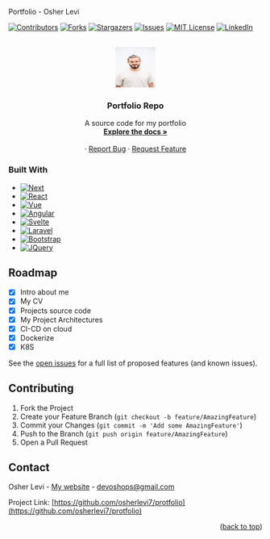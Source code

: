 <!-- Improved compatibility of back to top link: See: https://github.com/othneildrew/Best-README-Template/pull/73 -->
<a name="readme-top">Portfolio - Osher Levi</a>
<!--
*** Thanks for checking out the Best-README-Template. If you have a suggestion
*** that would make this better, please fork the repo and create a pull request
*** or simply open an issue with the tag "enhancement".
*** Don't forget to give the project a star!
*** Thanks again! Now go create something AMAZING! :D
-->



<!-- PROJECT SHIELDS -->
<!--
*** I'm using markdown "reference style" links for readability.
*** Reference links are enclosed in brackets [ ] instead of parentheses ( ).
*** See the bottom of this document for the declaration of the reference variables
*** for contributors-url, forks-url, etc. This is an optional, concise syntax you may use.
*** https://www.markdownguide.org/basic-syntax/#reference-style-links
-->
[![Contributors][contributors-shield]][contributors-url]
[![Forks][forks-shield]](https://github.com/osherlevi7/portfolio/fork)
[![Stargazers][stars-shield]][stars-url]
[![Issues][issues-shield]](https://github.com/osherlevi7/portfolio/issues)
[![MIT License][license-shield]][license-url]
[![LinkedIn][linkedin-shield]](linkedin.com/in/osher-levi-49794a1ab)



<!-- PROJECT LOGO -->
<br />
<div align="center">
  <a href="https://main.dc6bx2cr0xgnc.amplifyapp.com/#">
    <img src="images/me.jpg" alt="Logo" width="80" height="80">
  </a>

<h3 align="center">Portfolio Repo</h3>

  <p align="center">
    A source code for my portfolio
    <br />
    <a href="https://github.com/osherlevi7/protfolio/README.md"><strong>Explore the docs »</strong></a>
    <br />
    <br />
    <!-- <a href="https://github.com/osherlevi7/protfolio">View Demo</a> -->
    ·
    <a href="https://github.com/osherlevi7/protfolio/issues">Report Bug</a>
    ·
    <a href="https://github.com/osherlevi7/protfolio/issues">Request Feature</a>
  </p>
</div>

### Built With
* [![Next][Next.js]][Next-url]
* [![React][React.js]][React-url]
* [![Vue][Vue.js]][Vue-url]
* [![Angular][Angular.io]][Angular-url]
* [![Svelte][Svelte.dev]][Svelte-url]
* [![Laravel][Laravel.com]][Laravel-url]
* [![Bootstrap][Bootstrap.com]][Bootstrap-url]
* [![JQuery][JQuery.com]][JQuery-url]

<!-- ROADMAP -->
## Roadmap
- [X] Intro about me
- [X] My CV 
- [X] Projects source code 
- [X] My Project Architectures
- [X] CI-CD on cloud
- [X] Dockerize
- [X] K8S

See the [open issues](https://github.com/osherlevi7/protfolio/issues) for a full list of proposed features (and known issues).

<!-- CONTRIBUTING -->
## Contributing

1. Fork the Project
2. Create your Feature Branch (`git checkout -b feature/AmazingFeature`)
3. Commit your Changes (`git commit -m 'Add some AmazingFeature'`)
4. Push to the Branch (`git push origin feature/AmazingFeature`)
5. Open a Pull Request

<!-- CONTACT -->
## Contact

Osher Levi  - [My website](https://main.dc6bx2cr0xgnc.amplifyapp.com/) - devoshops@gmail.com

Project Link: [https://github.com/osherlevi7/protfolio](https://github.com/osherlevi7/protfolio)

<p align="right">(<a href="#readme-top">back to top</a>)</p>







<!-- MARKDOWN LINKS & IMAGES -->
<!-- https://www.markdownguide.org/basic-syntax/#reference-style-links -->
[contributors-shield]: https://img.shields.io/github/contributors/osherlevi7/protfolio.svg?style=for-the-badge
[contributors-url]: https://github.com/osherlevi7/protfolio/graphs/contributors
[forks-shield]: https://img.shields.io/github/forks/osherlevi7/protfolio.svg?style=for-the-badge
[forks-url]: https://github.com/osherlevi7/protfolio/network/members
[stars-shield]: https://img.shields.io/github/stars/osherlevi7/protfolio.svg?style=for-the-badge
[stars-url]: https://github.com/osherlevi7/protfolio/stargazers
[issues-shield]: https://img.shields.io/github/issues/osherlevi7/protfolio.svg?style=for-the-badge
[issues-url]: https://github.com/osherlevi7/protfolio/issues
[license-shield]: https://img.shields.io/github/license/osherlevi7/protfolio.svg?style=for-the-badge
[license-url]: https://github.com/osherlevi7/protfolio/blob/master/LICENSE.txt
[linkedin-shield]: https://img.shields.io/badge/-LinkedIn-black.svg?style=for-the-badge&logo=linkedin&colorB=555
[linkedin-url]: https://linkedin.com/in/linkedin_username
[product-screenshot]: images/screenshot.png
[Next.js]: https://img.shields.io/badge/next.js-000000?style=for-the-badge&logo=nextdotjs&logoColor=white
[Next-url]: https://nextjs.org/
[React.js]: https://img.shields.io/badge/React-20232A?style=for-the-badge&logo=react&logoColor=61DAFB
[React-url]: https://reactjs.org/
[Vue.js]: https://img.shields.io/badge/Vue.js-35495E?style=for-the-badge&logo=vuedotjs&logoColor=4FC08D
[Vue-url]: https://vuejs.org/
[Angular.io]: https://img.shields.io/badge/Angular-DD0031?style=for-the-badge&logo=angular&logoColor=white
[Angular-url]: https://angular.io/
[Svelte.dev]: https://img.shields.io/badge/Svelte-4A4A55?style=for-the-badge&logo=svelte&logoColor=FF3E00
[Svelte-url]: https://svelte.dev/
[Laravel.com]: https://img.shields.io/badge/Laravel-FF2D20?style=for-the-badge&logo=laravel&logoColor=white
[Laravel-url]: https://laravel.com
[Bootstrap.com]: https://img.shields.io/badge/Bootstrap-563D7C?style=for-the-badge&logo=bootstrap&logoColor=white
[Bootstrap-url]: https://getbootstrap.com
[JQuery.com]: https://img.shields.io/badge/jQuery-0769AD?style=for-the-badge&logo=jquery&logoColor=white
[JQuery-url]: https://jquery.com 